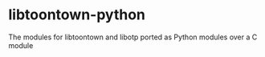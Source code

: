 # libtoontown-python
The modules for libtoontown and libotp ported as Python modules over a C module

